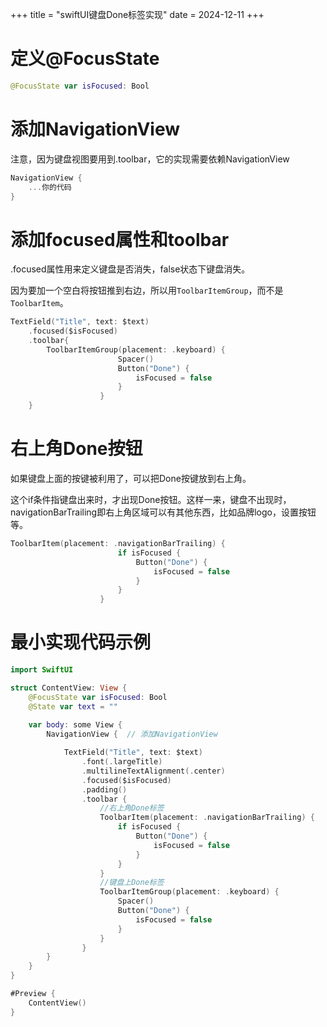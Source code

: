 +++
title = "swiftUI键盘Done标签实现"
date = 2024-12-11
+++

# 定义@FocusState

```swift
@FocusState var isFocused: Bool
```

# 添加NavigationView

注意，因为键盘视图要用到.toolbar，它的实现需要依赖NavigationView

```swift
NavigationView {
	...你的代码
}
```

# 添加focused属性和toolbar

.focused属性用来定义键盘是否消失，false状态下键盘消失。

因为要加一个空白将按钮推到右边，所以用`ToolbarItemGroup`，而不是`ToolbarItem`。

```swift
TextField("Title", text: $text)
	.focused($isFocused)
	.toolbar{
		ToolbarItemGroup(placement: .keyboard) {
                        Spacer()
                        Button("Done") {
                            isFocused = false
                        }
                    }
	}
```

# 右上角Done按钮

如果键盘上面的按键被利用了，可以把Done按键放到右上角。

这个if条件指键盘出来时，才出现Done按钮。这样一来，键盘不出现时，navigationBarTrailing即右上角区域可以有其他东西，比如品牌logo，设置按钮等。

```swift
ToolbarItem(placement: .navigationBarTrailing) {
                        if isFocused {
                            Button("Done") {
                                isFocused = false
                            }
                        }
                    }
```

# 最小实现代码示例

```swift
import SwiftUI

struct ContentView: View {
    @FocusState var isFocused: Bool
    @State var text = ""
    
    var body: some View {
        NavigationView {  // 添加NavigationView

            TextField("Title", text: $text)
                .font(.largeTitle)
                .multilineTextAlignment(.center)
                .focused($isFocused)
                .padding()
                .toolbar {
                    //右上角Done标签
                    ToolbarItem(placement: .navigationBarTrailing) {
                        if isFocused {
                            Button("Done") {
                                isFocused = false
                            }
                        }
                    }
                    //键盘上Done标签
                    ToolbarItemGroup(placement: .keyboard) {
                        Spacer()
                        Button("Done") {
                            isFocused = false
                        }
                    }
                }
        }
    }
}

#Preview {
    ContentView()
}

```
